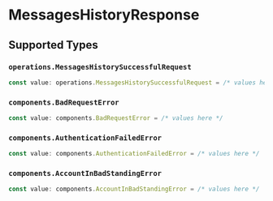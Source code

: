 # MessagesHistoryResponse


## Supported Types

### `operations.MessagesHistorySuccessfulRequest`

```typescript
const value: operations.MessagesHistorySuccessfulRequest = /* values here */
```

### `components.BadRequestError`

```typescript
const value: components.BadRequestError = /* values here */
```

### `components.AuthenticationFailedError`

```typescript
const value: components.AuthenticationFailedError = /* values here */
```

### `components.AccountInBadStandingError`

```typescript
const value: components.AccountInBadStandingError = /* values here */
```


